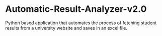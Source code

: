 # Automatic-Result-Analyzer-v2.0
Python based application that automates the process of fetching student results from a university website and saves in an excel file.
